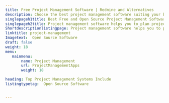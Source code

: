 ```yaml
---
title: Free Project Management Software | Redmine and Alternatives
description: Choose the best project management software suiting your business needs. All the project management tools listed here are free and open source.
singlepageh1title: Best Free and Open Source Project Management Software
singlepageh2title: Project management software helps you to plan projects, schedule tasks, manage teams, resource allocation, issue tracking, and change management.
Shortdescriptionlistingpage: Project management software helps you to plan projects, schedule tasks, manage teams, resource allocation, issue tracking, and change management.
linktitle: project-management
Imagetext:  Open Source Software 
draft: false
weight: 18
menu:
   mainmenu: 
       name: Project Management
       url: ProjectManagementApps
       weight: 18

heading: Top Project Management Systems Include
listingtypetag:  Open Source Software 


---
```


